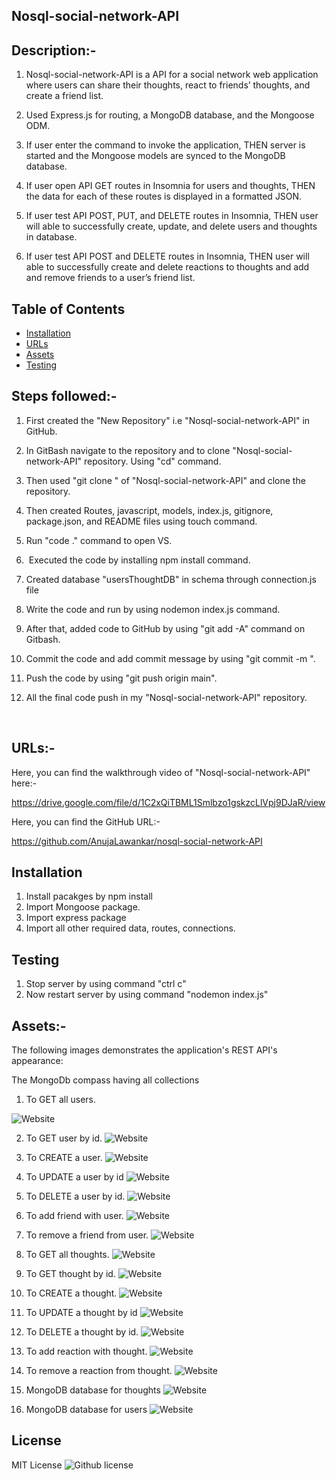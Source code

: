 ## Nosql-social-network-API


## Description:-

1.  Nosql-social-network-API is a API for a social network web application where users can share their thoughts, react to friends’ thoughts, and create a friend list.

2. Used Express.js for routing, a MongoDB database, and the Mongoose ODM.

3. If user enter the command to invoke the application,
THEN server is started and the Mongoose models are synced to the MongoDB database.

4. If user open API GET routes in Insomnia for users and thoughts,
THEN the data for each of these routes is displayed in a formatted JSON.

5. If user test API POST, PUT, and DELETE routes in Insomnia,
THEN user will able to successfully create, update, and delete users and thoughts in database.

6. If user test API POST and DELETE routes in Insomnia,
THEN user will able to successfully create and delete reactions to thoughts and add and remove friends to a user’s friend list.

## Table of Contents

 *  [Installation](#installation)
 *  [URLs](#URLs)
 *  [Assets](#Assets)
 *  [Testing](#testing)



## Steps followed:-

1. First created the "New Repository" i.e "Nosql-social-network-API" in GitHub.

2. In GitBash  navigate to the repository and  to clone "Nosql-social-network-API" repository. Using "cd" command.

3. Then used "git clone <ssh key>" of "Nosql-social-network-API" and clone the repository.

4. Then  created Routes, javascript, models, index.js, gitignore, package.json, and README files using touch command.

5. Run "code ." command to open VS.

6.  Executed the code by installing npm install command.

7. Created  database "usersThoughtDB" in schema through connection.js file

8. Write the code and run by using nodemon index.js command. 

9. After that, added code to GitHub by using "git add -A" command on Gitbash. 

10. Commit the code and add commit message by using "git commit -m <message>".

11. Push the code by using "git push origin main".

12. All the final code push in my "Nosql-social-network-API" repository.


 

## URLs:-
Here, you can find the walkthrough video of "Nosql-social-network-API" here:- 

https://drive.google.com/file/d/1C2xQiTBML1Smlbzo1gskzcLlVpj9DJaR/view



Here, you can find the GitHub URL:-

https://github.com/AnujaLawankar/nosql-social-network-API


## Installation

1. Install pacakges by npm install
2. Import Mongoose package.
3. Import express package
4. Import all other required data, routes, connections.



## Testing

1. Stop server by using command "ctrl c"
2. Now restart server by using command "nodemon index.js"



## Assets:-

The following images demonstrates the application's REST API's appearance:

The MongoDb compass having all collections

1. To GET all users.

![Website](./assets/images/screeenshot1.png)


2. To GET user by id.
![Website](./assets/images/screeenshot2.png)

3. To CREATE a user.
![Website](./assets/images/screeenshot3.png)

4. To UPDATE a user by id
![Website](./assets/images/screeenshot4.png)

5. To DELETE a user by id.
![Website](./assets/images/screeenshot5.png)


6. To add friend with user.
![Website](./assets/images/screeenshot13.png)

7. To remove a friend from user.
![Website](./assets/images/screeenshot14.png)

8. To GET all thoughts.
![Website](./assets/images/screeenshot6.png)

9. To GET thought by id.
![Website](./assets/images/screeenshot7.png)

10. To CREATE a thought.
![Website](./assets/images/screeenshot8.png)

11. To UPDATE a thought by id
![Website](./assets/images/screeenshot9.png)

12. To DELETE a thought by id.
![Website](./assets/images/screeenshot10.png)

13. To add reaction with thought.
![Website](./assets/images/screeenshot11.png)

14. To remove a reaction from thought.
![Website](./assets/images/screeenshot12.png)

15. MongoDB database for thoughts
![Website](./assets/images/screeenshotdb1.png)

16. MongoDB database for users
![Website](./assets/images/screeenshotdb2.png)


## License

 MIT  License  ![Github license](https://img.shields.io/badge/license-MIT-blue.svg)